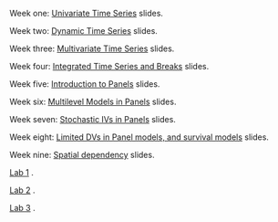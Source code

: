 Week one: <a href="https://jnseawright.github.io/Spring-2023/1-Univariate/1-Univariate-Time-Series.html#1">Univariate Time Series</a> slides.

Week two: <a href="https://jnseawright.github.io/Spring-2023/2-Dynamic/2-Dynamic-Time-Series.html#1">Dynamic Time Series</a> slides.

Week three: <a href="https://jnseawright.github.io/Spring-2023/3-Multivariate/3-Multivariate-Time-Series.html#1">Multivariate Time Series</a> slides.

Week four: <a href="https://jnseawright.github.io/Spring-2023/4-Integrated/4-Integrated-Time-Series-and-Breaks.html#1">Integrated Time Series and Breaks</a> slides.

Week five: <a href="https://jnseawright.github.io/Spring-2023/5-Panel/5Panels.html#1">Introduction to Panels</a> slides.

Week six: <a href="https://jnseawright.github.io/Spring-2023/6-Multilevel/6BayesMultilevel.html#1">Multilevel Models in Panels</a> slides.

Week seven: <a href="https://jnseawright.github.io/Spring-2023/7-Stochastic/7Stochastic.html#1">Stochastic IVs in Panels</a> slides.

Week eight: <a href="https://jnseawright.github.io/Spring-2023/8-Survival/8survival.html#1">Limited DVs in Panel models, and survival models</a> slides.

Week nine: <a href="https://jnseawright.github.io/Spring-2023/9-Spatial/9Spatial.html#1">Spatial dependency</a> slides.

<a href="https://jnseawright.github.io/Spring-2023/Labs/Lab 1.pdf">Lab 1</a> .

<a href="https://jnseawright.github.io/Spring-2023/Labs/Lab 2.pdf">Lab 2</a> .

<a href="https://jnseawright.github.io/Spring-2023/Labs/Lab 3.pdf">Lab 3</a> .

